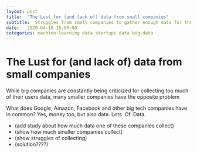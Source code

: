 ```yaml
---
layout: post
title:  "The Lust for (and lack of) data from small companies"
subtitle:  Struggles from small companies to gather enough data for their Machine Learning needs
date:   2020-04-10 16:00:00
categories: machine-learning data startups data big-data
---
```


# The Lust for (and lack of) data from small companies

While big companies are constantly being criticized for collecting too much of their users data, many smaller companies have the opposite problem

What does Google, Amazon, Facebook and other big tech companies have in common? Yes, money too, but also data. Lots. Of. Data. 

- (add study about how much data one of these companies collect)
- (show how much smaller companies collect)
- (show struggles of collecting)
- (solution????)
